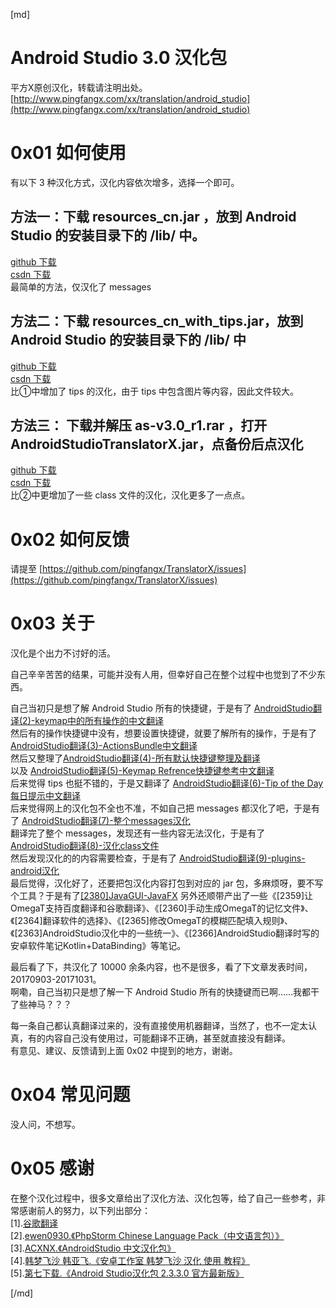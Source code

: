 [md]

# Android Studio 3.0 汉化包  
平方X原创汉化，转载请注明出处。  
[http://www.pingfangx.com/xx/translation/android_studio](http://www.pingfangx.com/xx/translation/android_studio)  

# 0x01 如何使用
有以下 3 种汉化方式，汉化内容依次增多，选择一个即可。  

## 方法一：下载 resources_cn.jar ，放到 Android Studio 的安装目录下的 /lib/ 中。
[github 下载](https://github.com/pingfangx/TranslatorX/releases)  
[csdn 下载](http://download.csdn.net/download/pingfangx/10046853)  
最简单的方法，仅汉化了 messages

## 方法二：下载 resources_cn_with_tips.jar，放到 Android Studio 的安装目录下的 /lib/ 中
[github 下载](https://github.com/pingfangx/TranslatorX/releases)  
[csdn 下载](http://download.csdn.net/download/pingfangx/10046857)  
比①中增加了 tips 的汉化，由于 tips 中包含图片等内容，因此文件较大。

## 方法三： 下载并解压 as-v3.0_r1.rar ，打开 AndroidStudioTranslatorX.jar，点备份后点汉化
[github 下载](https://github.com/pingfangx/TranslatorX/releases)  
[csdn 下载](http://download.csdn.net/download/pingfangx/10046862)  
比②中更增加了一些 class 文件的汉化，汉化更多了一点点。

# 0x02 如何反馈
请提至 [https://github.com/pingfangx/TranslatorX/issues](https://github.com/pingfangx/TranslatorX/issues)

# 0x03 关于
汉化是个出力不讨好的活。  

自己辛辛苦苦的结果，可能并没有人用，但幸好自己在整个过程中也觉到了不少东西。

自己当初只是想了解 Android Studio 所有的快捷键，于是有了 [AndroidStudio翻译(2)-keymap中的所有操作的中文翻译](http://blog.pingfangx.com/2354.html)    
然后有的操作快捷键中没有，想要设置快捷键，就要了解所有的操作，于是有了 [AndroidStudio翻译(3)-ActionsBundle中文翻译](http://blog.pingfangx.com/2355.html)  
然后又整理了[AndroidStudio翻译(4)-所有默认快捷键整理及翻译](http://blog.pingfangx.com/2356.html)  
以及 [AndroidStudio翻译(5)-Keymap Refrence快捷键参考中文翻译](http://blog.pingfangx.com/2357.html)  
后来觉得 tips 也挺不错的，于是又翻译了 [AndroidStudio翻译(6)-Tip of the Day每日提示中文翻译](http://blog.pingfangx.com/2358.html)  
后来觉得网上的汉化包不全也不准，不如自己把 messages 都汉化了吧，于是有了 [AndroidStudio翻译(7)-整个messages汉化](http://blog.pingfangx.com/2362.html)  
翻译完了整个 messages，发现还有一些内容无法汉化，于是有了 [AndroidStudio翻译(8)-汉化class文件](http://blog.pingfangx.com/2373.html)  
然后发现汉化的的内容需要检查，于是有了 [AndroidStudio翻译(9)-plugins-android汉化](http://blog.pingfangx.com/2374.html)  
最后觉得，汉化好了，还要把包汉化内容打包到对应的 jar 包，多麻烦呀，要不写个工具？于是有了[[2380]JavaGUI-JavaFX](http://blog.pingfangx.com/2380.html)
另外还顺带产出了一些《[2359]让OmegaT支持百度翻译和谷歌翻译》、《[2360]手动生成OmegaT的记忆文件》、《[2364]翻译软件的选择》、《[2365]修改OmegaT的模糊匹配填入规则》、《[2363]AndroidStudio汉化中的一些统一》、《[2366]AndroidStudio翻译时写的安卓软件笔记Kotlin+DataBinding》等笔记。


最后看了下，共汉化了 10000 余条内容，也不是很多，看了下文章发表时间，20170903-20171031。  
啊嘞，自己当初只是想了解一下 Android Studio 所有的快捷键而已啊……我都干了些神马？？？

每一条自己都认真翻译过来的，没有直接使用机器翻译，当然了，也不一定太认真，有的内容自己没有使用过，可能翻译不正确，甚至就直接没有翻译。  
有意见、建议、反馈请到上面 0x02 中提到的地方，谢谢。

# 0x04 常见问题
没人问，不想写。

# 0x05 感谢  
在整个汉化过程中，很多文章给出了汉化方法、汉化包等，给了自己一些参考，非常感谢前人的努力，以下列出部分：  
[1].[谷歌翻译](https://translate.google.cn/)  
[2].[ewen0930.《PhpStorm Chinese Language Pack（中文语言包）》](https://github.com/ewen0930)  
[3].[ACXNX.《AndroidStudio 中文汉化包》](https://github.com/ACXNX/AndroidStudio-ChineseLanguagePackage)  
[4].[韩梦飞沙 韩亚飞.《安卓工作室 韩梦飞沙 汉化 使用 教程》](http://www.cnblogs.com/yue31313/p/7464727.html)  
[5].[第七下载.《Android Studio汉化包 2.3.3.0 官方最新版》](https://www.7down.com/soft/40545.html)  


[/md]